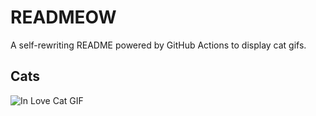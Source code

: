 # READMEOW

A self-rewriting README powered by GitHub Actions to display cat gifs.

## Cats

![In Love Cat GIF](https://media2.giphy.com/media/MDJ9IbxxvDUQM/200.gif?cid=9acd02dawnfzrvkrhatn80xqodalb5iqqkkc6kz5e5pt6bnh&ep=v1_gifs_search&rid=200.gif&ct=g)
